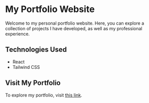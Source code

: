 # My Portfolio Website
Welcome to my personal portfolio website. Here, you can explore a collection of projects I have developed, as well as my professional experience.
## Technologies Used
- React
- Tailwind CSS
## Visit My Portfolio
To explore my portfolio, visit [this link](https://haoyiwu-1.github.io/).
